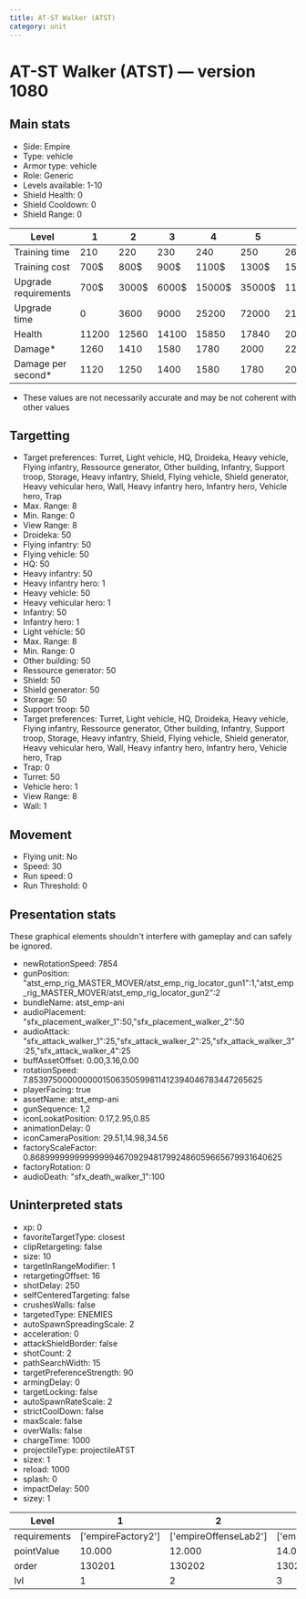 ```yaml
---
title: AT-ST Walker (ATST)
category: unit
---
```


# AT-ST Walker (ATST) — version 1080

## Main stats

  * Side: Empire
  * Type: vehicle
  * Armor type: vehicle
  * Role: Generic
  * Levels available: 1-10
  * Shield Health: 0
  * Shield Cooldown: 0
  * Shield Range: 0

|Level               |1    |2    |3    |4     |5     |6      |7      |8      |9       |10      |
|--------------------|-----|-----|-----|------|------|-------|-------|-------|--------|--------|
|Training time       |210  |220  |230  |240   |250   |260    |270    |280    |290     |300     |
|Training cost       |700$ |800$ |900$ |1100$ |1300$ |1500$  |1700$  |2000$  |2100$   |2300$   |
|Upgrade requirements|700$ |3000$|6000$|15000$|35000$|115000$|200000$|385000$|1250000$|2250000$|
|Upgrade time        |0    |3600 |9000 |25200 |72000 |216000 |345600 |518400 |691200  |1036800 |
|Health              |11200|12560|14100|15850 |17840 |20120  |24200  |26400  |28600   |33000   |
|Damage*             |1260 |1410 |1580 |1780  |2000  |2260   |2723   |2970   |3218    |3713    |
|Damage per second*  |1120 |1250 |1400 |1580  |1780  |2010   |2420   |2640   |2860    |3300    |

* These values are not necessarily accurate and may be not coherent with other values

## Targetting

  * Target preferences: Turret, Light vehicle, HQ, Droideka, Heavy vehicle, Flying infantry, Ressource generator, Other building, Infantry, Support troop, Storage, Heavy infantry, Shield, Flying vehicle, Shield generator, Heavy vehicular hero, Wall, Heavy infantry hero, Infantry hero, Vehicle hero, Trap
  * Max. Range: 8
  * Min. Range: 0
  * View Range: 8
  * Droideka: 50
  * Flying infantry: 50
  * Flying vehicle: 50
  * HQ: 50
  * Heavy infantry: 50
  * Heavy infantry hero: 1
  * Heavy vehicle: 50
  * Heavy vehicular hero: 1
  * Infantry: 50
  * Infantry hero: 1
  * Light vehicle: 50
  * Max. Range: 8
  * Min. Range: 0
  * Other building: 50
  * Ressource generator: 50
  * Shield: 50
  * Shield generator: 50
  * Storage: 50
  * Support troop: 50
  * Target preferences: Turret, Light vehicle, HQ, Droideka, Heavy vehicle, Flying infantry, Ressource generator, Other building, Infantry, Support troop, Storage, Heavy infantry, Shield, Flying vehicle, Shield generator, Heavy vehicular hero, Wall, Heavy infantry hero, Infantry hero, Vehicle hero, Trap
  * Trap: 0
  * Turret: 50
  * Vehicle hero: 1
  * View Range: 8
  * Wall: 1

## Movement

  * Flying unit: No
  * Speed: 30
  * Run speed: 0
  * Run Threshold: 0

## Presentation stats

These graphical elements shouldn't interfere with gameplay and can safely be ignored.

  * newRotationSpeed: 7854
  * gunPosition: "atst_emp_rig_MASTER_MOVER/atst_emp_rig_locator_gun1":1,"atst_emp_rig_MASTER_MOVER/atst_emp_rig_locator_gun2":2
  * bundleName: atst_emp-ani
  * audioPlacement: "sfx_placement_walker_1":50,"sfx_placement_walker_2":50
  * audioAttack: "sfx_attack_walker_1":25,"sfx_attack_walker_2":25,"sfx_attack_walker_3":25,"sfx_attack_walker_4":25
  * buffAssetOffset: 0.00,3.16,0.00
  * rotationSpeed: 7.8539750000000001506350599811412394046783447265625
  * playerFacing: true
  * assetName: atst_emp-ani
  * gunSequence: 1,2
  * iconLookatPosition: 0.17,2.95,0.85
  * animationDelay: 0
  * iconCameraPosition: 29.51,14.98,34.56
  * factoryScaleFactor: 0.8689999999999999946709294817992486059665679931640625
  * factoryRotation: 0
  * audioDeath: "sfx_death_walker_1":100

## Uninterpreted stats

  * xp: 0
  * favoriteTargetType: closest
  * clipRetargeting: false
  * size: 10
  * targetInRangeModifier: 1
  * retargetingOffset: 16
  * shotDelay: 250
  * selfCenteredTargeting: false
  * crushesWalls: false
  * targetedType: ENEMIES
  * autoSpawnSpreadingScale: 2
  * acceleration: 0
  * attackShieldBorder: false
  * shotCount: 2
  * pathSearchWidth: 15
  * targetPreferenceStrength: 90
  * armingDelay: 0
  * targetLocking: false
  * autoSpawnRateScale: 2
  * strictCoolDown: false
  * maxScale: false
  * overWalls: false
  * chargeTime: 1000
  * projectileType: projectileATST
  * sizex: 1
  * reload: 1000
  * splash: 0
  * impactDelay: 500
  * sizey: 1

|Level       |1                 |2                    |3                    |4                    |5                    |6                    |7                    |8                    |9                    |10                    |
|------------|------------------|---------------------|---------------------|---------------------|---------------------|---------------------|---------------------|---------------------|---------------------|----------------------|
|requirements|['empireFactory2']|['empireOffenseLab2']|['empireOffenseLab3']|['empireOffenseLab4']|['empireOffenseLab5']|['empireOffenseLab6']|['empireOffenseLab7']|['empireOffenseLab8']|['empireOffenseLab9']|['empireOffenseLab10']|
|pointValue  |10.000            |12.000               |14.000               |16.000               |18.000               |20.000               |22.000               |24.000               |26.000               |30.000                |
|order       |130201            |130202               |130203               |130204               |130205               |130206               |130207               |130208               |130209               |130210                |
|lvl         |1                 |2                    |3                    |4                    |5                    |6                    |7                    |8                    |9                    |10                    |

